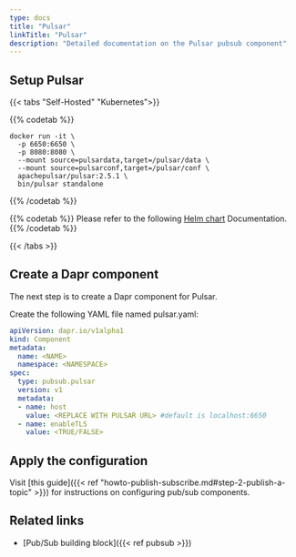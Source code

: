 ```yaml
---
type: docs
title: "Pulsar"
linkTitle: "Pulsar"
description: "Detailed documentation on the Pulsar pubsub component"
---
```


## Setup Pulsar

{{< tabs "Self-Hosted" "Kubernetes">}}

{{% codetab %}}
```
docker run -it \
  -p 6650:6650 \
  -p 8080:8080 \
  --mount source=pulsardata,target=/pulsar/data \
  --mount source=pulsarconf,target=/pulsar/conf \
  apachepulsar/pulsar:2.5.1 \
  bin/pulsar standalone

```
{{% /codetab %}}

{{% codetab %}}
Please refer to the following [Helm chart](https://pulsar.apache.org/docs/en/kubernetes-helm/) Documentation.
{{% /codetab %}}

{{< /tabs >}}

## Create a Dapr component

The next step is to create a Dapr component for Pulsar.

Create the following YAML file named pulsar.yaml:

```yaml
apiVersion: dapr.io/v1alpha1
kind: Component
metadata:
  name: <NAME>
  namespace: <NAMESPACE>
spec:
  type: pubsub.pulsar
  version: v1
  metadata:
  - name: host
    value: <REPLACE WITH PULSAR URL> #default is localhost:6650
  - name: enableTLS
    value: <TRUE/FALSE>

```

## Apply the configuration

Visit [this guide]({{< ref "howto-publish-subscribe.md#step-2-publish-a-topic" >}}) for instructions on configuring pub/sub components.

## Related links
- [Pub/Sub building block]({{< ref pubsub >}})